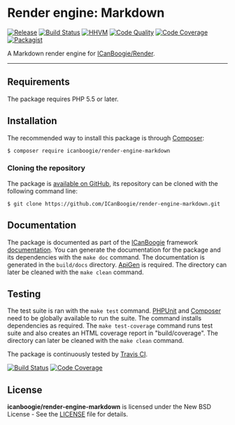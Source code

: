 # Render engine: Markdown

[![Release](https://img.shields.io/packagist/v/icanboogie/render-engine-markdown.svg)](https://github.com/ICanBoogie/render-engine-markdown/releases)
[![Build Status](https://img.shields.io/travis/ICanBoogie/render-engine-markdown/master.svg)](http://travis-ci.org/ICanBoogie/render-engine-markdown)
[![HHVM](https://img.shields.io/hhvm/icanboogie/render-engine-markdown.svg)](http://hhvm.h4cc.de/package/icanboogie/render-engine-markdown)
[![Code Quality](https://img.shields.io/scrutinizer/g/ICanBoogie/render-engine-markdown/master.svg)](https://scrutinizer-ci.com/g/ICanBoogie/render-engine-markdown)
[![Code Coverage](https://img.shields.io/coveralls/ICanBoogie/render-engine-markdown/master.svg)](https://coveralls.io/r/ICanBoogie/render-engine-markdown)
[![Packagist](https://img.shields.io/packagist/dt/icanboogie/render-engine-markdown.svg)](https://packagist.org/packages/icanboogie/render-engine-markdown)

A Markdown render engine for [ICanBoogie/Render].





----------





## Requirements

The package requires PHP 5.5 or later.





## Installation

The recommended way to install this package is through [Composer](http://getcomposer.org/):

```
$ composer require icanboogie/render-engine-markdown
```





### Cloning the repository

The package is [available on GitHub](https://github.com/ICanBoogie/render-engine-markdown), its repository can
be cloned with the following command line:

	$ git clone https://github.com/ICanBoogie/render-engine-markdown.git





## Documentation

The package is documented as part of the [ICanBoogie][] framework
[documentation][]. You can generate the documentation for the package and its dependencies with
the `make doc` command. The documentation is generated in the `build/docs` directory.
[ApiGen](http://apigen.org/) is required. The directory can later be cleaned with
the `make clean` command.





## Testing

The test suite is ran with the `make test` command. [PHPUnit](https://phpunit.de/) and
[Composer](http://getcomposer.org/) need to be globally available to run the suite.
The command installs dependencies as required. The `make test-coverage` command runs test suite
and also creates an HTML coverage report in "build/coverage". The directory can later be cleaned
with the `make clean` command.

The package is continuously tested by [Travis CI](http://about.travis-ci.org/).

[![Build Status](https://img.shields.io/travis/ICanBoogie/render-engine-markdown/master.svg)](https://travis-ci.org/ICanBoogie/render-engine-markdown)
[![Code Coverage](https://img.shields.io/coveralls/ICanBoogie/render-engine-markdown/master.svg)](https://coveralls.io/r/ICanBoogie/render-engine-markdown)





## License

**icanboogie/render-engine-markdown** is licensed under the New BSD License - See the [LICENSE](LICENSE) file for details.





[documentation]:               http://api.icanboogie.org/render-engine-markdown/latest/
[ICanBoogie]:                  https://github.com/ICanBoogie/ICanBoogie
[ICanBoogie/Render]:           https://github.com/ICanBoogie/Render
